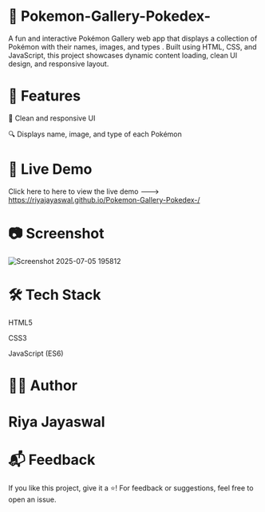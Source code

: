 # 🐾 Pokemon-Gallery-Pokedex-
A fun and interactive Pokémon Gallery web app that displays a collection of Pokémon with their names, images, and types . Built using HTML, CSS, and JavaScript, this project showcases dynamic content loading, clean UI design, and responsive layout.


# 🌟 Features
🎨 Clean and responsive UI

🔍 Displays name, image, and type of each Pokémon

# 🚀 Live Demo
Click here to here to view the live demo ---> https://riyajayaswal.github.io/Pokemon-Gallery-Pokedex-/


# 📷 Screenshot
![Screenshot 2025-07-05 195812](https://github.com/user-attachments/assets/818ceeac-f120-45ec-a0d4-e90866bd0f72)

# 🛠️ Tech Stack
HTML5

CSS3

JavaScript (ES6)

# 🙋‍♀️ Author
# Riya Jayaswal


# 📬 Feedback
If you like this project, give it a ⭐!
For feedback or suggestions, feel free to open an issue.

